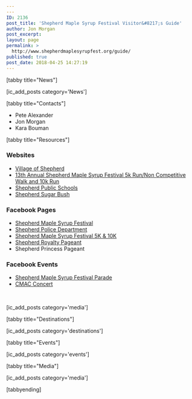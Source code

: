 ```yaml
---
---
ID: 2136
post_title: 'Shepherd Maple Syrup Festival Visitor&#8217;s Guide'
author: Jon Morgan
post_excerpt:
layout: page
permalink: >
  http://www.shepherdmaplesyrupfest.org/guide/
published: true
post_date: 2018-04-25 14:27:19
---
```

[tabby title="News"]

[ic_add_posts category='News']

[tabby title="Contacts"]
<ul>
 	<li>Pete Alexander</li>
 	<li>Jon Morgan</li>
 	<li>Kara Bouman</li>
</ul>
[tabby title="Resources"]
<h3>Websites</h3>
<ul>
 	<li><a href="http://www.villageofshepherd.org/">Village of Shepherd</a></li>
 	<li><a href="http://www.runmsf.com/">13th Annual Shepherd Maple Syrup Festival 5k Run/Non Competitive Walk and 10k Run</a></li>
 	<li><a href="http://www.shepherdschools.net/">Shepherd Public Schools</a></li>
 	<li><a href="http://www.shepherdsugarbush.com/">Shepherd Sugar Bush</a></li>
</ul>
<h3>Facebook Pages</h3>
<ul>
 	<li><a href="https://www.facebook.com/shepherdmaplesyrupfestival/">Shepherd Maple Syrup Festival</a></li>
 	<li><a href="https://www.facebook.com/Shepherd-Police-Department-205632619455314/">Shepherd Police Department</a></li>
 	<li><a class="_64-f" href="https://www.facebook.com/Shepherd-Maple-Syrup-Festival-5K-10K-561132500586691/">Shepherd Maple Syrup Festival 5K &amp; 10K</a></li>
 	<li><a href="https://www.facebook.com/ShepherdQueenPageant/">Shepherd Royalty Pageant</a></li>
 	<li>Shepherd Princess Pageant</li>
</ul>
<h3>Facebook Events</h3>
<ul>
 	<li><a href="https://www.facebook.com/events/751216701736248/">Shepherd Maple Syrup Festival Parade</a></li>
 	<li><a href="https://www.facebook.com/events/919353271572619/">CMAC Concert</a></li>
</ul>
&nbsp;

[ic_add_posts category='media']

[tabby title="Destinations"]

[ic_add_posts category='destinations']

[tabby title="Events"]

[ic_add_posts category='events']

[tabby title="Media"]

[ic_add_posts category='media']

[tabbyending]